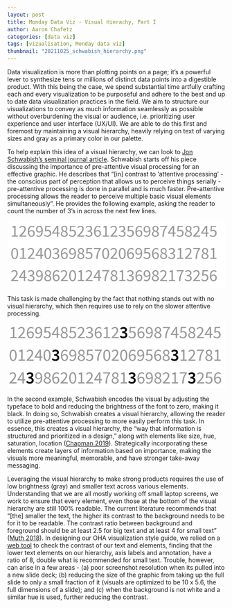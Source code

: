 ```yaml
---
layout: post
title: Monday Data Viz - Visual Hierachy, Part I
author: Aaron Chafetz
categories: [data viz]
tags: [vizualisation, Monday data viz]
thumbnail: "20211025_schwabish_hierarchy.png"
---
```


 Data visualization is more than plotting points on a page; it’s a powerful lever to synthesize tens or millions of distinct data points into a digestible product. With this being the case, we spend substantial time artfully crafting each and every visualization to be purposeful and adhere to the best and up to date data visualization practices in the field. We aim to structure our visualizations to convey as much information seamlessly as possible without overburdening the visual or audience, i.e. prioritizing user experience and user interface (UX/UI). We are able to do this first and foremost by maintaining a visual hierarchy, heavily relying on text of varying sizes and gray as a primary color in our palette. 

To help explain this idea of a visual hierarchy, we can look to [Jon Schwabish’s seminal journal article](https://www.aeaweb.org/articles?id=10.1257/jep.28.1.209). Schwabish starts off his piece discussing the importance of pre-attentive visual processing for an effective graphic. He describes that “[in] contrast to ‘attentive processing’ - the conscious part of perception that allows us to perceive things serially - pre-attentive processing is done in parallel and is much faster. Pre-attentive processing allows the reader to perceive multiple basic visual elements simultaneously”.  He provides the following example, asking the reader to count the number of 3’s in across the next few lines.

![no hiearchy](/assets/images/posts/20211025_schwabish_no-hierarchy.png)

This task is made challenging by the fact that nothing stands out with no visual hierarchy, which then requires use to rely on the slower attentive processing.  

![hiearchy](/assets/images/posts/20211025_schwabish_hierarchy.png)

In the second example, Schwabish encodes the visual by adjusting the typeface to bold and reducing the brightness of the font to zero, making it black. In doing so, Schwabish creates a visual hierarchy, allowing the reader to utilize pre-attentive processing to more easily perform this task. In essence, this creates a visual hierarchy, the “way that information is structured and prioritized in a design,” along with elements like size, hue, saturation, location ([Chapman 2019](http://www.toptal.com/designers/ux/visual-hierarchy-infographic)).  Strategically incorporating these elements create layers of information based on importance, making the visuals more meaningful, memorable, and have stronger take-away messaging. 

Leveraging the visual hierarchy to make strong products requires the use of low brightness (gray) and smaller text across various elements. Understanding that we are all mostly working off small laptop screens, we work to ensure that every element, even those at the bottom of the visual hierarchy are still 100% readable. The current literature recommends that “[the] smaller the text, the higher its contrast to the background needs to be for it to be readable. The contrast ratio between background and foreground should be at least 2.5 for big text and at least 4 for small text” ([Muth 2018](https://blog.datawrapper.de/colors/)).  In designing our OHA visualization style guide, we relied on a [web tool](https://snook.ca/technical/colour_contrast/colour.html) to check the contrast of our text and elements, finding that the lower text elements on our hierarchy, axis labels and annotation, have a ratio of 8, double what is recommended for small text. Trouble, however, can arise in a few areas - (a) poor screenshot resolution when its pulled into a new slide deck; (b) reducing the size of the graphic from taking up the full slide to only a small fraction of it (visuals are optimized to be 10 x 5.6, the full dimensions of a slide); and (c) when the background is not white and a similar hue is used, further reducing the contrast.